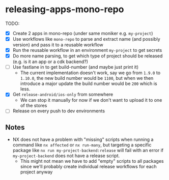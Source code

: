 # releasing-apps-mono-repo

TODO:

- [x] Create 2 apps in mono-repo (under same moniker e.g. `my-project`)
- [x] Use workflows like `mono-repo` to parse and extract name (and possibly version) and pass it to a reusable workflow
- [x] Run the reusable workflow in an environment `my-project` to get secrets
- [x] Do more name parsing, to get which type of project should be released (e.g. is it an app or a cdk backend?)
- [ ] Use fastlane in to get build-number (and maybe just print it)
  - The current implementation doesn't work, say we go from `1.9.0` to `1.10.0`, the new build number would be `1100`, but when we then introduce a major update the build number would be `200` which is less.
- [x] Get `release-android/ios-only` from somewhere
  - We can stop it manually for now if we don't want to upload it to one of the stores
- [ ] Release on every push to dev environments

## Notes

- NX does not have a problem with "missing" scripts when running a command like `nx affected` or `nx run-many`, but targeting a specific package like `nx run my-project-backend:release` will fail with an error if `my-project-backend` does not have a release script.
  - This might not mean we have to add "empty" scripts to all packages since we'll probably create individual release workflows for each project anyway
